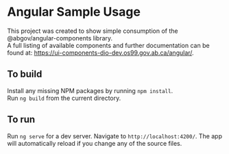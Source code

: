 # Angular Sample Usage

This project was created to show simple consumption of the @abgov/angular-components library.  
A full listing of available components and further documentation can be found at: https://ui-components-dio-dev.os99.gov.ab.ca/angular/.

## To build

Install any missing NPM packages by running `npm install`.  
Run `ng build` from the current directory.

## To run

Run `ng serve` for a dev server. Navigate to `http://localhost:4200/`. The app will automatically reload if you change any of the source files.

